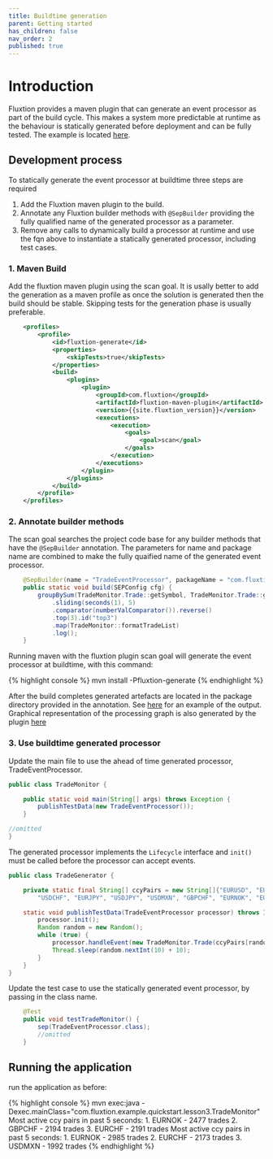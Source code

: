 ```yaml
---
title: Buildtime generation
parent: Getting started
has_children: false
nav_order: 2
published: true
---
```


# Introduction
Fluxtion provides a maven plugin that can generate an event processor as part of the build cycle. 
This makes a system more predictable at runtime as the behaviour is statically generated before deployment and can be fully tested.
The example is located [here](https://github.com/v12technology/fluxtion/tree/{{site.fluxtion_version}}/examples/quickstart/lesson-3).

## Development process
To statically generate the event processor at buildtime three steps are required
1. Add the Fluxtion maven plugin to the build.
1. Annotate any Fluxtion builder methods with `@SepBuilder` providing the fully qualified name of the generated processor as a parameter.
1. Remove any calls to dynamically build a processor at runtime and use the fqn above to instantiate a statically generated processor, including test cases.

### 1. Maven Build
Add the fluxtion maven plugin using the scan goal. It is usally better to add the generation as a maven profile 
as once the solution is generated then the build should be stable. Skipping tests for the generation phase is usually preferable.

```xml
    <profiles>
        <profile>
            <id>fluxtion-generate</id>
            <properties>
                <skipTests>true</skipTests>
            </properties>
            <build>
                <plugins>
                    <plugin>
                        <groupId>com.fluxtion</groupId>
                        <artifactId>fluxtion-maven-plugin</artifactId>
                        <version>{{site.fluxtion_version}}</version>
                        <executions>
                            <execution>
                                <goals>
                                    <goal>scan</goal>
                                </goals>
                            </execution>
                        </executions>
                    </plugin>
                </plugins>
            </build>
        </profile>
    </profiles>
```

### 2. Annotate builder methods
The scan goal searches the project code base for any builder methods that have the `@SepBuilder` annotation. 
The parameters for name and package name are combined to make the fully quaified name of the generated event processor.

```java
    @SepBuilder(name = "TradeEventProcessor", packageName = "com.fluxtion.example.quickstart.lesson3.generated")
    public static void build(SEPConfig cfg) {
        groupBySum(TradeMonitor.Trade::getSymbol, TradeMonitor.Trade::getAmount)
            .sliding(seconds(1), 5)
            .comparator(numberValComparator()).reverse()
            .top(3).id("top3")
            .map(TradeMonitor::formatTradeList)
            .log();
    }
```

Running maven with the fluxtion plugin scan goal will generate the event processor at buildtime, with this command:

{% highlight console %}
mvn install -Pfluxtion-generate
{% endhighlight %}

After the build completes generated artefacts are located in the package directory provided in the annotation. 
See [here](https://github.com/v12technology/fluxtion/tree/{{site.fluxtion_version}}/examples/quickstart/lesson-3/src/main/java/com/fluxtion/example/quickstart/lesson3/generated) 
for an example of the output. Graphical representation of the processing graph is also generated
by the plugin [here](https://github.com/v12technology/fluxtion/blob/{{site.fluxtion_version}}/examples/quickstart/lesson-3/src/main/resources/com/fluxtion/example/quickstart/lesson3/generated/TradeEventProcessor.png)

### 3. Use buildtime generated processor
Update the main file to use the ahead of time generated processor, TradeEventProcessor.

```java
public class TradeMonitor {

    public static void main(String[] args) throws Exception {
        publishTestData(new TradeEventProcessor());
    }

//omitted 
}
```

The generated processor implements the `Lifecycle` interface and `init()` must be
called before the processor can accept events.

```java
public class TradeGenerator {

    private static final String[] ccyPairs = new String[]{"EURUSD", "EURCHF", "EURGBP", "GBPUSD",
        "USDCHF", "EURJPY", "USDJPY", "USDMXN", "GBPCHF", "EURNOK", "EURSEK"};

    static void publishTestData(TradeEventProcessor processor) throws InterruptedException {
        processor.init();
        Random random = new Random();
        while (true) {
            processor.handleEvent(new TradeMonitor.Trade(ccyPairs[random.nextInt(ccyPairs.length)], random.nextInt(100) + 10));
            Thread.sleep(random.nextInt(10) + 10);
        }
    }
}
```

Update the test case to use the statically generated event processor, by passing in the class name.

```java
    @Test
    public void testTradeMonitor() {
        sep(TradeEventProcessor.class);
        //omitted
    }
```

## Running the application

run the application as before:

{% highlight console %}
mvn exec:java -Dexec.mainClass="com.fluxtion.example.quickstart.lesson3.TradeMonitor"
 Most active ccy pairs in past 5 seconds:
         1. EURNOK - 2477 trades
         2. GBPCHF - 2194 trades
         3. EURCHF - 2191 trades
 Most active ccy pairs in past 5 seconds:
         1. EURNOK - 2985 trades
         2. EURCHF - 2173 trades
         3. USDMXN - 1992 trades
{% endhighlight %}